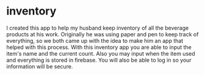 # inventory
I created this app to help my husband keep inventory of all the beverage products at his work. Originally he was using paper and pen to keep track of everything, so we both came up with the idea to make him an app that helped with this process. With this inventory app you are able to input the item's name and the current count. Also you may input when the item used and everything is stored in firebase. You will also be able to log in so your information will be secure.
